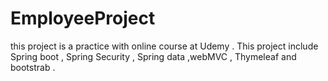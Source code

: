 # EmployeeProject
this project is a practice with online course at Udemy . This project include Spring boot , Spring Security , Spring data ,webMVC , Thymeleaf and bootstrab .
